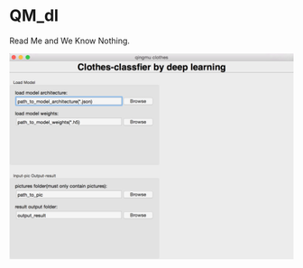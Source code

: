 # QM_dl
Read Me and We Know Nothing.

![layout1](https://github.com/mahomeL/QM_dl/blob/master/clothes/wx_text_layout.png)